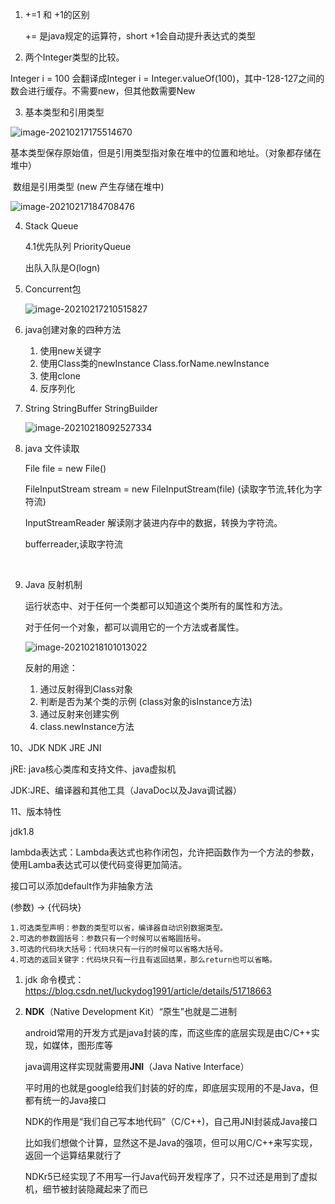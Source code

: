 1. +=1 和 +1的区别

   += 是java规定的运算符，short +1会自动提升表达式的类型

2.  两个Integer类型的比较。

   Integer i = 100 会翻译成Integer i = Integer.valueOf(100)，其中-128-127之间的数会进行缓存。不需要new，但其他数需要New

3. 基本类型和引用类型

![image-20210217175514670](C:\Users\94130\AppData\Roaming\Typora\typora-user-images\image-20210217175514670.png)

​	基本类型保存原始值，但是引用类型指对象在堆中的位置和地址。（对象都存储在堆中）

​	数组是引用类型 (new 产生存储在堆中)

![image-20210217184708476](C:\Users\94130\AppData\Roaming\Typora\typora-user-images\image-20210217184708476.png)

4. Stack Queue

   4.1优先队列 PriorityQueue

   出队入队是O(logn)

5. Concurrent包

   ![image-20210217210515827](C:\Users\94130\AppData\Roaming\Typora\typora-user-images\image-20210217210515827.png)

6. java创建对象的四种方法

   1. 使用new关键字
   2. 使用Class类的newInstance Class.forName.newInstance
   3. 使用clone
   4. 反序列化

7. String  StringBuffer StringBuilder

   ![image-20210218092527334](C:\Users\94130\AppData\Roaming\Typora\typora-user-images\image-20210218092527334.png)

8. java 文件读取

   File file = new File()

   FileInputStream stream = new  FileInputStream(file) (读取字节流,转化为字符流)

   InputStreamReader 解读刚才装进内存中的数据，转换为字符流。

   bufferreader,读取字符流

   ​	

9. Java 反射机制

   运行状态中、对于任何一个类都可以知道这个类所有的属性和方法。

   对于任何一个对象，都可以调用它的一个方法或者属性。

   ![image-20210218101013022](C:\Users\94130\AppData\Roaming\Typora\typora-user-images\image-20210218101013022.png)

   反射的用途：

   1. 通过反射得到Class对象
   2. 判断是否为某个类的示例 (class对象的isInstance方法)
   3. 通过反射来创建实例
   4. class.newInstance方法



10、JDK NDK JRE JNI

jRE: java核心类库和支持文件、java虚拟机

JDK:JRE、编译器和其他工具（JavaDoc以及Java调试器）

11、版本特性

jdk1.8 

lambda表达式：Lambda表达式也称作闭包，允许把函数作为一个方法的参数，使用Lamba表达式可以使代码变得更加简洁。

接口可以添加default作为非抽象方法

(参数) -> {代码块}

```
1.可选类型声明：参数的类型可以省，编译器自动识别数据类型。
2.可选的参数圆括号：参数只有一个时候可以省略圆括号。
3.可选的代码块大括号：代码块只有一行的时候可以省略大括号。
4.可选的返回关键字：代码块只有一行且有返回结果，那么return也可以省略。
```



1. jdk 命令模式：https://blog.csdn.net/luckydog1991/article/details/51718663

2. **NDK**（Native Development Kit）“原生”也就是二进制

   android常用的开发方式是java封装的库，而这些库的底层实现是由C/C++实现，如媒体，图形库等

   java调用这样实现就需要用**JNI**（Java Native Interface）

   平时用的也就是google给我们封装的好的库，即底层实现用的不是Java，但都有统一的Java接口

   NDK的作用是“我们自己写本地代码”（C/C++)，自己用JNI封装成Java接口

   比如我们想做个计算，显然这不是Java的强项，但可以用C/C++来写实现，返回一个运算结果就行了

   NDKr5已经实现了不用写一行Java代码开发程序了，只不过还是用到了虚拟机，细节被封装隐藏起来了而已





